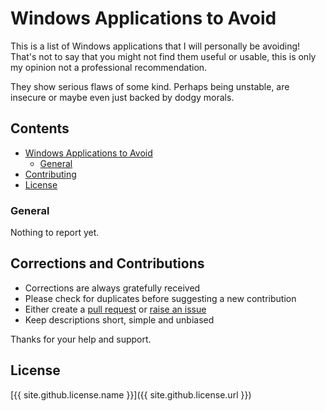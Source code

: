 # Windows Applications to Avoid
This is a list of Windows applications that I will personally be avoiding! 
That's not to say that you might not find them useful or usable, 
this is only my opinion not a professional recommendation.

They show serious flaws of some kind. Perhaps being unstable, are insecure or maybe even just backed by dodgy morals.

## Contents
- [Windows Applications to Avoid](#windows-applications-to-avoid)
  - [General](#general)
- [Contributing](#corrections-and-contributions)
- [License](#license)

### General
Nothing to report yet.

## Corrections and Contributions
- Corrections are always gratefully received
- Please check for duplicates before suggesting a new contribution
- Either create a [pull request](https://github.com/TotallyInformation/awesome-to-me/pulls) 
  or [raise an issue](https://github.com/TotallyInformation/awesome-to-me/issues)
- Keep descriptions short, simple and unbiased

Thanks for your help and support.

## License
[{{ site.github.license.name }}]({{ site.github.license.url }})
